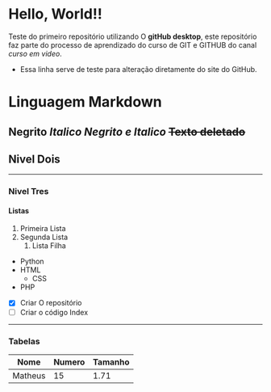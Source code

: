 # Hello, World!!
 Teste do primeiro repositório utilizando O **gitHub desktop**, este repositório faz parte do processo de aprendizado do curso de GIT e GITHUB do canal *curso em video*. 
 - Essa linha serve de teste para alteração diretamente do site do GitHub. 

 # Linguagem Markdown

 **Negrito**
 *Italico*
 ***Negrito e Italico***
 ~~Texto deletado~~
---
 ## Nivel Dois
---
### Nivel Tres

#### Listas 

1. Primeira Lista
2. Segunda Lista
   1. Lista Filha


* Python
* HTML
   * CSS
* PHP


- [x] Criar O repositório
- [ ] Criar o código Index

---
### Tabelas
Nome | Numero | Tamanho 
---|---|---
Matheus | 15 | 1.71

